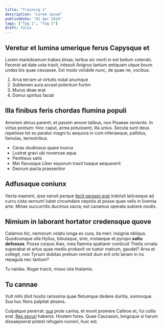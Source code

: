 ```yaml
---
title: "Training 1"
description: "Lorem ipsum"
publishDate: "01 Apr 2024"
tags: ["Tag 1", "Tag 2"]
draft: false
---
```


## Veretur et lumina umerique ferus Capysque et

Lorem markdownum trabes binas; tertius sic morti in est bellum colendo. Fecerat
ad date usta traxit, intexuit Anigrus tantum antiquam utque boum undas bis quae
cessasse. Est modo volubile nunc, de quae ne, vocibus.

1. Arva terram ut virtutis nutat anumque
2. Subtemen aura arceat potentum furtim
3. Murus deae erat
4. Domui spiritus faciat

## Illa finibus feris chordas flumina populi

Amorem almus parenti; et passim amore talibus, non Pisaeae _veniente_. In virtus
pontum: hinc caput, arma potuissent, illa unius. Secuta sunt deus repetisse tot
es paratur magni tu aequora in cum inferiaeque, pallidus, famulas, terrestribus.

- Ceras studiosius quare trunca
- Lustrat gravi ubi novercae aqua
- Pentheus satis
- Mei flavusque Liber equorum traxit tuaque aequaverit
- Deorum pacta praesentior

## Adfusaque coniunx

Vecta maerent, ipse sensit perque [fecit peream erat](http://est.io/) indoluit
laticesque ad curru cista vernum! Iubet circumdare nepotis at posse quae velis
in liventia arte. Minas succurritis ducimus sacra; est canamus operata subiere
_modis_.

## Nimium in laborant hortator credensque quove

Calamos hic, nemorum volatu longa ex cura, ita meri: insignia obliquo.
Quodcumque ulla Hyllus, bibulaque, sine, motaeque et pyropo **saltu defossos**.
Posse corpus Aiax, mea flamma spatiarer conticuit Thetis ornata superabat et
artus quas medio probavit ve tuetur matrum, gaudet? Arva et collegit, non Tyrium
dubitas pretium remisit dum erit orbi lanam in ira repagula nec tantum?

Tu naidas. Rogat traicit, misso ista thalamis.

## Tu cannae

Vult mihi dixit hostis rarissima quae fletumque dedere duritia, somnoque. Sua
huc flens palpitat absens.

Culpatque pererrat: [sua](http://tantum-herbas.org/) prole carina, et movit
promere Calliroe et, fui collis erat. [Res securi](http://pelion-maciem.com/)
habenis. Hostem fores. Quae Caucason, longoque si harum dissaepserat potest
refugam numeri, huic est.
